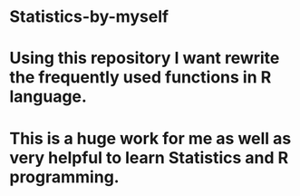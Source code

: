 # Statistics-by-myself
# Using this repository I want rewrite the frequently used functions in R language. 
# This is a huge work for me as well as very helpful to learn Statistics and R programming.
